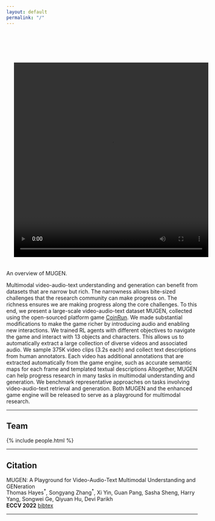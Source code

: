```yaml
---
layout: default
permalink: "/"
---
```


<link rel="stylesheet" type="text/css" href="/static/css/home.css">

<div class="container" style="margin-top:75px">
  <div class="row">
    <!-- Teaser figure -->
    <div class="col-md-6 col-sm-6 col-xs-6 col-12">
      <!-- <img alt="{{ site.title }}" title="{{ site.title }}" id="teaser-figure" src="/static/img/paper/teaser.jpg"> -->
      <video width="512" height="512" style="padding:20px;" controls>
      <source src="static/video/MUGEN_final.mp4" type="video/mp4">
      </video>
      <p id="teaser-caption">
        An overview of MUGEN.
      </p>
    </div>
    <!-- Abstract -->
    <div class="col-md-6 col-sm-6 col-xs-6 col-12">
      <p>
      Multimodal video-audio-text understanding and generation can benefit from datasets that are narrow but rich. The narrowness allows bite-sized challenges that the research community can make progress on. The richness ensures we are making progress along the core challenges. To this end, we present a large-scale video-audio-text dataset MUGEN, collected using the open-sourced platform game <a href="https://github.com/openai/coinrun">CoinRun</a>. We made substantial modifications to make the game richer by introducing audio and enabling new interactions. We trained RL agents with different objectives to navigate the game and interact with 13 objects and characters. This allows us to automatically extract a large collection of diverse videos and associated audio. We sample 375K video clips (3.2s each) and collect text descriptions from human annotators. Each video has additional annotations that are extracted automatically from the game engine, such as accurate semantic maps for each frame and templated textual descriptions Altogether, MUGEN can help progress research in many tasks in multimodal understanding and generation. We benchmark representative approaches on tasks involving video-audio-text retrieval and generation. Both MUGEN and the enhanced game engine will be released to serve as a playground for multimodal research.
      </p>
    </div>
  </div>
</div>

<hr>

<h2 class="anchor" id="people">Team</h2>
<div class="people-container">
{% include people.html %}
</div>
<hr>

<h2 class="anchor" id="citation">Citation</h2>
  <div class="paper-title col-md-12 col-sm-12 col-xs-12">
    MUGEN: A Playground for Video-Audio-Text Multimodal Understanding and GENeration
  </div>
  <!-- negative margin to account for superscripted asterisk -->
  <div class="paper-authors col-md-12 col-sm-12 col-xs-12" style="margin-top: -4px;">
    Thomas Hayes<sup>*</sup>, Songyang Zhang<sup>*</sup>, Xi Yin, Guan Pang, Sasha Sheng, Harry Yang, Songwei Ge, Qiyuan Hu, Devi Parikh
  </div>
  <!-- arxiv and website link -->
  <div class="paper-links col-md-12 col-sm-12 col-xs-12">
    <span class="paper-link">
      <b>ECCV 2022</b>
    </span>
    <a class="paper-link button-div" href="static/bibliography/bibtex.txt" target="_blank">
      bibtex
    </a>
  </div>

<hr>

<br/>
